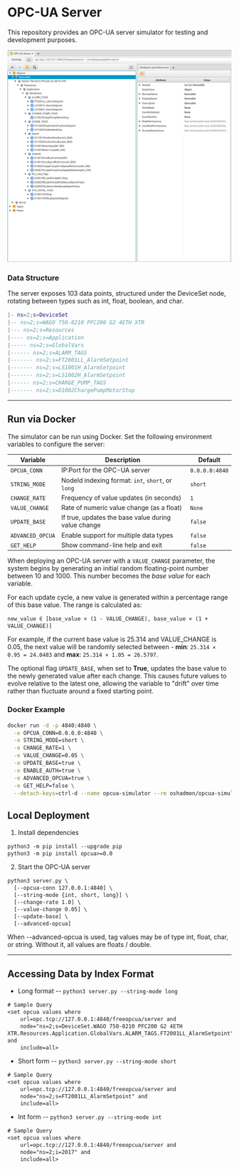 # OPC-UA Server

This repository provides an OPC-UA server simulator for testing and development purposes.

![OPCUA Architecture](opcua_architecture.png)

### Data Structure
The server exposes 103 data points, structured under the DeviceSet node, rotating between types such as int, float, boolean, and char.

```lua
|- ns=2;s=DeviceSet
|-- ns=2;s=WAGO 750-8210 PFC200 G2 4ETH XTR
|--- ns=2;s=Resources
|---- ns=2;s=Application
|----- ns=2;s=GlobalVars
|------ ns=2;s=ALARM_TAGS
|------- ns=2;s=FT2001LL_AlarmSetpoint
|------- ns=2;s=LS1001H_AlarmSetpoint
|------- ns=2;s=LS1002H_AlarmSetpoint
|------ ns=2;s=CHARGE_PUMP_TAGS
|------- ns=2;s=D1002ChargePumpMotorStop
```

---

## Run via Docker

The simulator can be run using Docker. Set the following environment variables to configure the server:

| Variable        | Description                                                               | Default        |
|----------------|---------------------------------------------------------------------------|----------------|
| `OPCUA_CONN`    | IP:Port for the OPC-UA server                                              | `0.0.0.0:4840` |
| `STRING_MODE`   | NodeId indexing format: `int`, `short`, or `long`                         | `short`        |
| `CHANGE_RATE`   | Frequency of value updates (in seconds)                                   | `1`            |
| `VALUE_CHANGE`  | Rate of numeric value change (as a float)                                 | `None`         |
| `UPDATE_BASE`   | If true, updates the base value during value change                       | `false`        |
| `ADVANCED_OPCUA`| Enable support for multiple data types                                    | `false`        |
| `GET_HELP`      | Show command-line help and exit                                           | `false`        |


When deploying an OPC-UA server with a `VALUE_CHANGE` parameter, the system begins by generating an initial random 
floating-point number between 10 and 1000. This number becomes the _base value_ for each variable.

For each update cycle, a new value is generated within a percentage range of this base value. The range is calculated as:
```
new_value ∈ [base_value × (1 - VALUE_CHANGE), base_value × (1 + VALUE_CHANGE)]
```

For example, if the current base value is 25.314 and VALUE_CHANGE is 0.05, the next value will be randomly selected 
between - **min**: `25.314 × 0.95 = 24.0483` and **max**: `25.314 × 1.05 = 26.5797`. 

The optional flag `UPDATE_BASE`, when set to **True**, updates the base value to the newly generated value after each 
change. This causes future values to evolve relative to the latest one, allowing the variable to "drift" over time rather 
than fluctuate around a fixed starting point.

### Docker Example

```bash
docker run -d -p 4840:4840 \
  -e OPCUA_CONN=0.0.0.0:4840 \
  -e STRING_MODE=short \
  -e CHANGE_RATE=1 \
  -e VALUE_CHANGE=0.05 \
  -e UPDATE_BASE=true \
  -e ENABLE_AUTH=true \
  -e ADVANCED_OPCUA=true \
  -e GET_HELP=false \
  --detach-keys=ctrl-d --name opcua-simulator --rm oshadmon/opcua-simulator
```

## Local Deployment
1. Install dependencies
```shell
python3 -m pip install --upgrade pip
python3 -m pip install opcua>=0.0
```

2. Start the OPC-UA server
```shell
python3 server.py \
  [--opcua-conn 127.0.0.1:4840] \
  [--string-mode {int, short, long}] \
  [--change-rate 1.0] \
  [--value-change 0.05] \
  [--update-base] \
  [--advanced-opcua]
```
When --advanced-opcua is used, tag values may be of type int, float, char, or string.  Without it, all values are floats / double.

--- 

## Accessing Data by Index Format

* Long format -- `python3 server.py --string-mode long`
```anylog
# Sample Query
<set opcua values where 
    url=opc.tcp://127.0.0.1:4840/freeopcua/server and
    node="ns=2;s=DeviceSet.WAGO 750-8210 PFC200 G2 4ETH XTR.Resources.Application.GlobalVars.ALARM_TAGS.FT2001LL_AlarmSetpoint" and 
    include=all>
```

* Short form -- `python3 server.py --string-mode short`
```anylog
# Sample Query
<set opcua values where 
    url=opc.tcp://127.0.0.1:4840/freeopcua/server and
    node="ns=2;s=FT2001LL_AlarmSetpoint" and 
    include=all>
```

* Int form -- `python3 server.py --string-mode int`
```anylog
# Sample Query
<set opcua values where 
    url=opc.tcp://127.0.0.1:4840/freeopcua/server and
    node="ns=2;i=2017" and 
    include=all>
```
 

